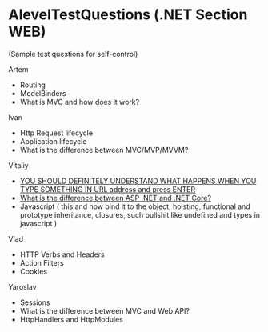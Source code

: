 # AlevelTestQuestions (.NET Section WEB)
(Sample test questions for self-control)

Artem
- Routing
- ModelBinders
- What is MVC and how does it work?

Ivan
- Http Request lifecycle
- Application lifecycle
- What is the difference between MVC/MVP/MVVM?

Vitaliy
- [YOU SHOULD DEFINITELY UNDERSTAND WHAT HAPPENS WHEN YOU TYPE SOMETHING IN URL address and press ENTER](https://github.com/ArtemenkoArt/AlevelTestQuestions/blob/master/NetSectionWeb/URLAddressAndPressEnter.md)
- [What is the difference between ASP .NET and .NET Core?](https://github.com/ArtemenkoArt/AlevelTestQuestions/blob/master/NetSectionWeb/NETFrameworkAndNETCore.md)
- Javascript ( this and how bind it to the object, hoisting, functional and prototype inheritance, closures, such bullshit like undefined and types in javascript )

Vlad
- HTTP Verbs and Headers
- Action Filters
- Cookies

Yaroslav
- Sessions
- What is the difference between MVC and Web API?
- HttpHandlers and HttpModules